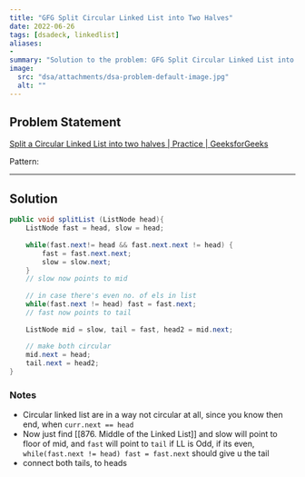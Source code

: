 ```yaml
---
title: "GFG Split Circular Linked List into Two Halves"
date: 2022-06-26
tags: [dsadeck, linkedlist]
aliases:
- 
summary: "Solution to the problem: GFG Split Circular Linked List into Two Halves"
image:
  src: "dsa/attachments/dsa-problem-default-image.jpg"
  alt: ""
---
```


## Problem Statement
[Split a Circular Linked List into two halves | Practice | GeeksforGeeks](https://practice.geeksforgeeks.org/problems/split-a-circular-linked-list-into-two-halves/1#)

Pattern: 

---

## Solution
``` java
public void splitList (ListNode head){
	ListNode fast = head, slow = head;
	
	while(fast.next!= head && fast.next.next != head) {
		fast = fast.next.next;
		slow = slow.next;
	}
	// slow now points to mid
	
	// in case there's even no. of els in list
	while(fast.next != head) fast = fast.next;
	// fast now points to tail
	
	ListNode mid = slow, tail = fast, head2 = mid.next;
	
	// make both circular
	mid.next = head;
	tail.next = head2;
}
```

### Notes
- Circular linked list are in a way not circular at all, since you know then end, when `curr.next == head`
- Now just find [[876. Middle of the Linked List]] and slow will point to floor of mid, and `fast` will point to `tail` if LL is Odd, if its even, `while(fast.next != head) fast = fast.next` should give u the tail
- connect both tails, to heads


